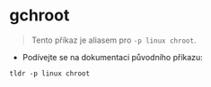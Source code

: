 # gchroot

> Tento příkaz je aliasem pro `-p linux chroot`.

- Podívejte se na dokumentaci původního příkazu:

`tldr -p linux chroot`
